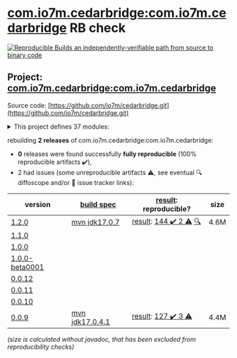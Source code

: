 [com.io7m.cedarbridge:com.io7m.cedarbridge](https://central.sonatype.com/artifact/com.io7m.cedarbridge/com.io7m.cedarbridge/1.2.0/versions) RB check
=======

[![Reproducible Builds](https://reproducible-builds.org/images/logos/rb.svg) an independently-verifiable path from source to binary code](https://reproducible-builds.org/)

## Project: [com.io7m.cedarbridge:com.io7m.cedarbridge](https://central.sonatype.com/artifact/com.io7m.cedarbridge/com.io7m.cedarbridge/1.2.0/versions)

Source code: [https://github.com/io7m/cedarbridge.git](https://github.com/io7m/cedarbridge.git)

<details><summary>This project defines 37 modules:</summary>

* [com.io7m.cedarbridge:com.io7m.cedarbridge](https://central.sonatype.com/artifact/com.io7m.cedarbridge/com.io7m.cedarbridge/1.2.0)
* [com.io7m.cedarbridge:com.io7m.cedarbridge.bridgedoc.api](https://central.sonatype.com/artifact/com.io7m.cedarbridge/com.io7m.cedarbridge.bridgedoc.api/1.2.0)
* [com.io7m.cedarbridge:com.io7m.cedarbridge.bridgedoc.spi](https://central.sonatype.com/artifact/com.io7m.cedarbridge/com.io7m.cedarbridge.bridgedoc.spi/1.2.0)
* [com.io7m.cedarbridge:com.io7m.cedarbridge.bridgedoc.xhtml](https://central.sonatype.com/artifact/com.io7m.cedarbridge/com.io7m.cedarbridge.bridgedoc.xhtml/1.2.0)
* [com.io7m.cedarbridge:com.io7m.cedarbridge.cmdline](https://central.sonatype.com/artifact/com.io7m.cedarbridge/com.io7m.cedarbridge.cmdline/1.2.0)
* [com.io7m.cedarbridge:com.io7m.cedarbridge.codegen.api](https://central.sonatype.com/artifact/com.io7m.cedarbridge/com.io7m.cedarbridge.codegen.api/1.2.0)
* [com.io7m.cedarbridge:com.io7m.cedarbridge.codegen.javastatic](https://central.sonatype.com/artifact/com.io7m.cedarbridge/com.io7m.cedarbridge.codegen.javastatic/1.2.0)
* [com.io7m.cedarbridge:com.io7m.cedarbridge.codegen.spi](https://central.sonatype.com/artifact/com.io7m.cedarbridge/com.io7m.cedarbridge.codegen.spi/1.2.0)
* [com.io7m.cedarbridge:com.io7m.cedarbridge.documentation](https://central.sonatype.com/artifact/com.io7m.cedarbridge/com.io7m.cedarbridge.documentation/1.2.0)
* [com.io7m.cedarbridge:com.io7m.cedarbridge.errors](https://central.sonatype.com/artifact/com.io7m.cedarbridge/com.io7m.cedarbridge.errors/1.2.0)
* [com.io7m.cedarbridge:com.io7m.cedarbridge.examples](https://central.sonatype.com/artifact/com.io7m.cedarbridge/com.io7m.cedarbridge.examples/1.2.0)
* [com.io7m.cedarbridge:com.io7m.cedarbridge.exprsrc](https://central.sonatype.com/artifact/com.io7m.cedarbridge/com.io7m.cedarbridge.exprsrc/1.2.0)
* [com.io7m.cedarbridge:com.io7m.cedarbridge.exprsrc.api](https://central.sonatype.com/artifact/com.io7m.cedarbridge/com.io7m.cedarbridge.exprsrc.api/1.2.0)
* [com.io7m.cedarbridge:com.io7m.cedarbridge.maven_plugin](https://central.sonatype.com/artifact/com.io7m.cedarbridge/com.io7m.cedarbridge.maven_plugin/1.2.0)
* [com.io7m.cedarbridge:com.io7m.cedarbridge.runtime.api](https://central.sonatype.com/artifact/com.io7m.cedarbridge/com.io7m.cedarbridge.runtime.api/1.2.0)
* [com.io7m.cedarbridge:com.io7m.cedarbridge.runtime.bssio](https://central.sonatype.com/artifact/com.io7m.cedarbridge/com.io7m.cedarbridge.runtime.bssio/1.2.0)
* [com.io7m.cedarbridge:com.io7m.cedarbridge.runtime.container_protocol](https://central.sonatype.com/artifact/com.io7m.cedarbridge/com.io7m.cedarbridge.runtime.container_protocol/1.2.0)
* [com.io7m.cedarbridge:com.io7m.cedarbridge.runtime.convenience](https://central.sonatype.com/artifact/com.io7m.cedarbridge/com.io7m.cedarbridge.runtime.convenience/1.2.0)
* [com.io7m.cedarbridge:com.io7m.cedarbridge.runtime.time](https://central.sonatype.com/artifact/com.io7m.cedarbridge/com.io7m.cedarbridge.runtime.time/1.2.0)
* [com.io7m.cedarbridge:com.io7m.cedarbridge.schema.ast](https://central.sonatype.com/artifact/com.io7m.cedarbridge/com.io7m.cedarbridge.schema.ast/1.2.0)
* [com.io7m.cedarbridge:com.io7m.cedarbridge.schema.binder](https://central.sonatype.com/artifact/com.io7m.cedarbridge/com.io7m.cedarbridge.schema.binder/1.2.0)
* [com.io7m.cedarbridge:com.io7m.cedarbridge.schema.binder.api](https://central.sonatype.com/artifact/com.io7m.cedarbridge/com.io7m.cedarbridge.schema.binder.api/1.2.0)
* [com.io7m.cedarbridge:com.io7m.cedarbridge.schema.compiled](https://central.sonatype.com/artifact/com.io7m.cedarbridge/com.io7m.cedarbridge.schema.compiled/1.2.0)
* [com.io7m.cedarbridge:com.io7m.cedarbridge.schema.compiler](https://central.sonatype.com/artifact/com.io7m.cedarbridge/com.io7m.cedarbridge.schema.compiler/1.2.0)
* [com.io7m.cedarbridge:com.io7m.cedarbridge.schema.compiler.api](https://central.sonatype.com/artifact/com.io7m.cedarbridge/com.io7m.cedarbridge.schema.compiler.api/1.2.0)
* [com.io7m.cedarbridge:com.io7m.cedarbridge.schema.core_types](https://central.sonatype.com/artifact/com.io7m.cedarbridge/com.io7m.cedarbridge.schema.core_types/1.2.0)
* [com.io7m.cedarbridge:com.io7m.cedarbridge.schema.loader.api](https://central.sonatype.com/artifact/com.io7m.cedarbridge/com.io7m.cedarbridge.schema.loader.api/1.2.0)
* [com.io7m.cedarbridge:com.io7m.cedarbridge.schema.names](https://central.sonatype.com/artifact/com.io7m.cedarbridge/com.io7m.cedarbridge.schema.names/1.2.0)
* [com.io7m.cedarbridge:com.io7m.cedarbridge.schema.parser](https://central.sonatype.com/artifact/com.io7m.cedarbridge/com.io7m.cedarbridge.schema.parser/1.2.0)
* [com.io7m.cedarbridge:com.io7m.cedarbridge.schema.parser.api](https://central.sonatype.com/artifact/com.io7m.cedarbridge/com.io7m.cedarbridge.schema.parser.api/1.2.0)
* [com.io7m.cedarbridge:com.io7m.cedarbridge.schema.time](https://central.sonatype.com/artifact/com.io7m.cedarbridge/com.io7m.cedarbridge.schema.time/1.2.0)
* [com.io7m.cedarbridge:com.io7m.cedarbridge.schema.typer](https://central.sonatype.com/artifact/com.io7m.cedarbridge/com.io7m.cedarbridge.schema.typer/1.2.0)
* [com.io7m.cedarbridge:com.io7m.cedarbridge.schema.typer.api](https://central.sonatype.com/artifact/com.io7m.cedarbridge/com.io7m.cedarbridge.schema.typer.api/1.2.0)
* [com.io7m.cedarbridge:com.io7m.cedarbridge.specification](https://central.sonatype.com/artifact/com.io7m.cedarbridge/com.io7m.cedarbridge.specification/1.2.0)
* [com.io7m.cedarbridge:com.io7m.cedarbridge.strings.api](https://central.sonatype.com/artifact/com.io7m.cedarbridge/com.io7m.cedarbridge.strings.api/1.2.0)
* [com.io7m.cedarbridge:com.io7m.cedarbridge.tests](https://central.sonatype.com/artifact/com.io7m.cedarbridge/com.io7m.cedarbridge.tests/1.2.0)
* [com.io7m.cedarbridge:com.io7m.cedarbridge.version](https://central.sonatype.com/artifact/com.io7m.cedarbridge/com.io7m.cedarbridge.version/1.2.0)
</details>

rebuilding **2 releases** of com.io7m.cedarbridge:com.io7m.cedarbridge:
- **0** releases were found successfully **fully reproducible** (100% reproducible artifacts :heavy_check_mark:),
- 2 had issues (some unreproducible artifacts :warning:, see eventual :mag: diffoscope and/or :memo: issue tracker links):

| version | [build spec](/BUILDSPEC.md) | [result](https://reproducible-builds.org/docs/jvm/): reproducible? | size |
| -- | --------- | ------ | -- |
| [1.2.0](https://central.sonatype.com/artifact/com.io7m.cedarbridge/com.io7m.cedarbridge/1.2.0/pom) | [mvn jdk17.0.7](com.io7m.cedarbridge-1.2.0.buildspec) | [result](com.io7m.cedarbridge-1.2.0.buildinfo): [144 :heavy_check_mark:  2 :warning:](com.io7m.cedarbridge-1.2.0.buildcompare) [:mag:](com.io7m.cedarbridge-1.2.0.diffoscope) | 4.6M |
| [1.1.0](https://central.sonatype.com/artifact/com.io7m.cedarbridge/com.io7m.cedarbridge/1.1.0/pom) | | | |
| [1.0.0](https://central.sonatype.com/artifact/com.io7m.cedarbridge/com.io7m.cedarbridge/1.0.0/pom) | | | |
| [1.0.0-beta0001](https://central.sonatype.com/artifact/com.io7m.cedarbridge/com.io7m.cedarbridge/1.0.0-beta0001/pom) | | | |
| [0.0.12](https://central.sonatype.com/artifact/com.io7m.cedarbridge/com.io7m.cedarbridge/0.0.12/pom) | | | |
| [0.0.11](https://central.sonatype.com/artifact/com.io7m.cedarbridge/com.io7m.cedarbridge/0.0.11/pom) | | | |
| [0.0.10](https://central.sonatype.com/artifact/com.io7m.cedarbridge/com.io7m.cedarbridge/0.0.10/pom) | | | |
| [0.0.9](https://central.sonatype.com/artifact/com.io7m.cedarbridge/com.io7m.cedarbridge/0.0.9/pom) | [mvn jdk17.0.4.1](com.io7m.cedarbridge-0.0.9.buildspec) | [result](com.io7m.cedarbridge-0.0.9.buildinfo): [127 :heavy_check_mark:  3 :warning:](com.io7m.cedarbridge-0.0.9.buildcompare) | 4.4M |

<i>(size is calculated without javadoc, that has been excluded from reproducibility checks)</i>
